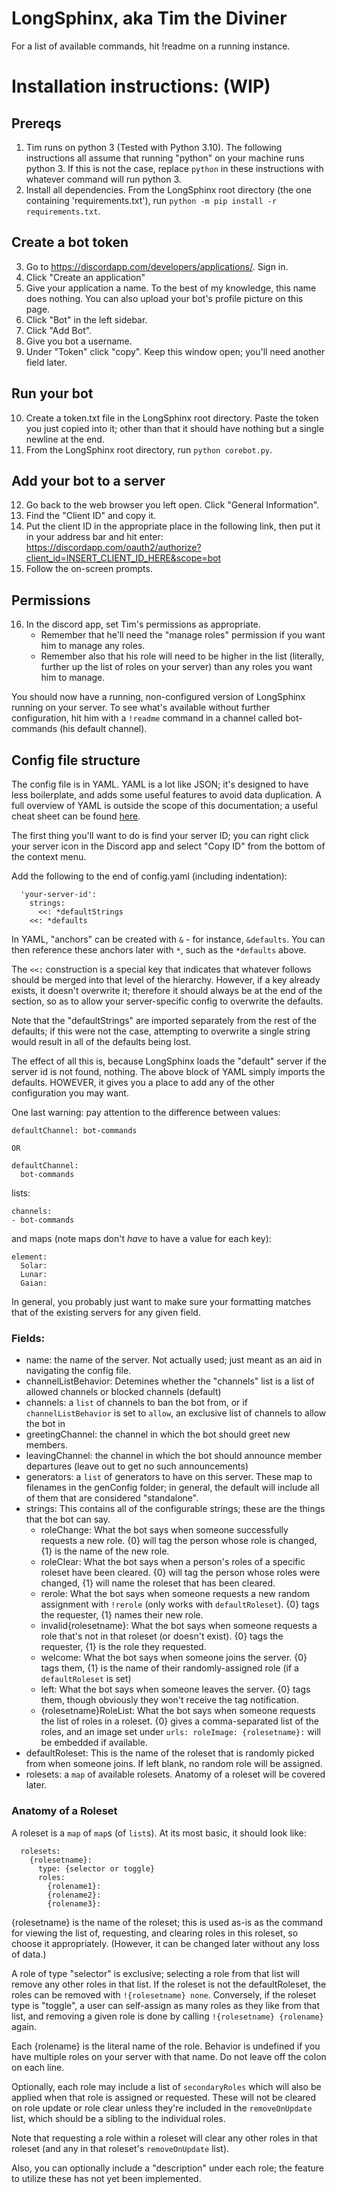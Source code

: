 # LongSphinx, aka Tim the Diviner

For a list of available commands, hit !readme on a running instance.

# Installation instructions: (WIP)

## Prereqs
1. Tim runs on python 3 (Tested with Python 3.10). The following instructions all assume that running "python" on your machine runs python 3. If this is not the case, replace `python` in these instructions with whatever command will run python 3.
2. Install all dependencies. From the LongSphinx root directory (the one containing 'requirements.txt'), run `python -m pip install -r requirements.txt`.

## Create a bot token
3. Go to https://discordapp.com/developers/applications/. Sign in.
4. Click "Create an application"
5. Give your application a name. To the best of my knowledge, this name does nothing. You can also upload your bot's profile picture on this page.
6. Click "Bot" in the left sidebar.
7. Click "Add Bot".
8. Give you bot a username.
9. Under "Token" click "copy". Keep this window open; you'll need another field later.

## Run your bot
10. Create a token.txt file in the LongSphinx root directory. Paste the token you just copied into it; other than that it should have nothing but a single newline at the end.
11. From the LongSphinx root directory, run `python corebot.py`.

## Add your bot to a server
12. Go back to the web browser you left open. Click "General Information".
13. Find the "Client ID" and copy it.
14. Put the client ID in the appropriate place in the following link, then put it in your address bar and hit enter:  https://discordapp.com/oauth2/authorize?client_id=INSERT_CLIENT_ID_HERE&scope=bot
15. Follow the on-screen prompts.

## Permissions
16. In the discord app, set Tim's permissions as appropriate.
    * Remember that he'll need the "manage roles" permission if you want him to manage any roles.
    * Remember also that his role will need to be higher in the list (literally, further up the list of roles on your server) than any roles you want him to manage.

You should now have a running, non-configured version of LongSphinx running on your server. To see what's available without further configuration, hit him with a `!readme` command in a channel called bot-commands (his default channel).

## Config file structure

The config file is in YAML. YAML is a lot like JSON; it's designed to have less boilerplate, and adds some useful features to avoid data duplication. A full overview of YAML is outside the scope of this documentation; a useful cheat sheet can be found [here](https://learnxinyminutes.com/docs/yaml/).

The first thing you'll want to do is find your server ID; you can right click your server icon in the Discord app and select "Copy ID" from the bottom of the context menu.

Add the following to the end of config.yaml (including indentation):

```
  'your-server-id':
    strings:
      <<: *defaultStrings
    <<: *defaults
```

In YAML, "anchors" can be created with `&` - for instance, `&defaults`. You can then reference these anchors later with `*`, such as the `*defaults` above.

The `<<:` construction is a special key that indicates that whatever follows should be merged into that level of the hierarchy. However, if a key already exists, it doesn't overwrite it; therefore it should always be at the end of the section, so as to allow your server-specific config to overwrite the defaults.

Note that the "defaultStrings" are imported separately from the rest of the defaults; if this were not the case, attempting to overwrite a single string would result in all of the defaults being lost.

The effect of all this is, because LongSphinx loads the "default" server if the server id is not found, nothing. The above block of YAML simply imports the defaults. HOWEVER, it gives you a place to add any of the other configuration you may want.

One last warning: pay attention to the difference between values:

```
defaultChannel: bot-commands

OR

defaultChannel:
  bot-commands
```

lists:

```
channels:
- bot-commands
```

and maps (note maps don't *have* to have a value for each key):

```
element:
  Solar:
  Lunar:
  Gaian:
```

In general, you probably just want to make sure your formatting matches that of the existing servers for any given field.

### Fields:

* name: the name of the server. Not actually used; just meant as an aid in navigating the config file.
* channelListBehavior: Detemines whether the "channels" list is a list of allowed channels or blocked channels (default)
* channels: a `list` of channels to ban the bot from, or if  `channelListBehavior` is set to `allow`, an exclusive list of channels to allow the bot in
* greetingChannel: the channel in which the bot should greet new members.
* leavingChannel: the channel in which the bot should announce member departures (leave out to get no such announcements)
* generators: a `list` of generators to have on this server. These map to filenames in the genConfig folder; in general, the default will include all of them that are considered "standalone".
* strings: This contains all of the configurable strings; these are the things that the bot can say.
  * roleChange: What the bot says when someone successfully requests a new role. {0} will tag the person whose role is changed, {1} is the name of the new role.
  * roleClear: What the bot says when a person's roles of a specific roleset have been cleared. {0} will tag the person whose roles were changed, {1} will name the roleset that has been cleared.
  * rerole: What the bot says when someone requests a new random assignment with `!rerole` (only works with `defaultRoleset`). {0} tags the requester, {1} names their new role.
  * invalid{rolesetname}: What the bot says when someone requests a role that's not in that roleset (or doesn't exist). {0} tags the requester, {1} is the role they requested.
  * welcome: What the bot says when someone joins the server. {0} tags them, {1} is the name of their randomly-assigned role (if a `defaultRoleset` is set)
  * left: What the bot says when someone leaves the server. {0} tags them, though obviously they won't receive the tag notification.
  * {rolesetname}RoleList: What the bot says when someone requests the list of roles in a roleset. {0} gives a comma-separated list of the roles, and an image set under `urls: roleImage: {rolesetname}:` will be embedded if available.
* defaultRoleset: This is the name of the roleset that is randomly picked from when someone joins. If left blank, no random role will be assigned.
* rolesets: a `map` of available rolesets. Anatomy of a roleset will be covered later.

### Anatomy of a Roleset

A roleset is a `map` of `map`s (of `list`s). At its most basic, it should look like:

```
  rolesets:
    {rolesetname}:
      type: {selector or toggle}
      roles:
        {rolename1}:
        {rolename2}:
        {rolename3}:
```

{rolesetname} is the name of the roleset; this is used as-is as the command for viewing the list of, requesting, and clearing roles in this roleset, so choose it appropriately. (However, it can be changed later without any loss of data.)

A role of type "selector" is exclusive; selecting a role from that list will remove any other roles in that list. If the roleset is not the defaultRoleset, the roles can be removed with `!{rolesetname} none`. Conversely, if the roleset type is "toggle", a user can self-assign as many roles as they like from that list, and removing a given role is done by calling `!{rolesetname} {rolename}` again.

Each {rolename} is the literal name of the role. Behavior is undefined if you have multiple roles on your server with that name. Do not leave off the colon on each line.

Optionally, each role may include a list of `secondaryRoles` which will also be applied when that role is assigned or requested. These will not be cleared on role update or role clear unless they're included in the `removeOnUpdate` list, which should be a sibling to the individual roles.

Note that requesting a role within a roleset will clear any other roles in that roleset (and any in that roleset's `removeOnUpdate` list).

Also, you can optionally include a "description" under each role; the feature to utilize these has not yet been implemented.
